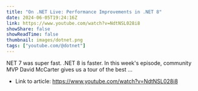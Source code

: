 ```yaml
---
title: "On .NET Live: Performance Improvements in .NET 8"
date: 2024-06-05T19:24:16Z
link: https://www.youtube.com/watch?v=NdtNSL028i8
showShare: false
showReadTime: false
thumbnail: images/dotnet.png
tags: ["youtube.com/@dotnet"]
---
```

NET 7 was super fast. .NET 8 is faster. In this week's episode, community MVP David McCarter gives us a tour of the best ...

- Link to article: https://www.youtube.com/watch?v=NdtNSL028i8